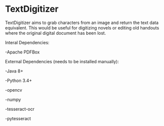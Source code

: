 # TextDigitizer
TextDigitizer aims to grab characters from an image and return the text data equivalent. This would be useful for digitizing novels or editing old handouts where the original digital document has been lost.


Interal Dependencies:

-Apache PDFBox


External Dependencies (needs to be installed manually):

-Java 8+

-Python 3.4+

-opencv

-numpy

-tesseract-ocr

-pytesseract
